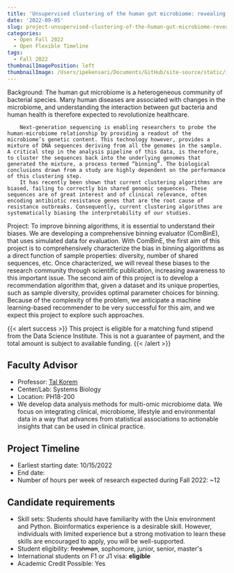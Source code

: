 ```yaml
---
title: 'Unsupervised clustering of the human gut microbiome: revealing the biases, optimizing the parameters'
date: '2022-09-05'
slug: project-unsupervised-clustering-of-the-human-gut-microbiome-revealing-the-biases-optimizing-the-parameters
categories:
  - Open Fall 2022 
  - Open Flexible Timeline
tags:
  - Fall 2022
thumbnailImagePosition: left
thumbnailImage: /Users/ipekensari/Documents/GitHub/site-source/static/img/construction.png
---
```

Background: The human gut microbiome is a heterogeneous community of bacterial species. Many human diseases are associated with changes in the microbiome, and understanding the interaction between gut bacteria and human health is therefore expected to revolutionize healthcare. 

<!--more-->

        Next-generation sequencing is enabling researchers to probe the human-microbiome relationship by providing a readout of the microbiome’s genetic content. This technology however, provides a mixture of DNA sequences deriving from all the genomes in the sample. A critical step in the analysis pipeline of this data, is therefore, to cluster the sequences back into the underlying genomes that generated the mixture, a process termed “binning”. The biological conclusions drawn from a study are highly dependent on the performance of this clustering step. 
        It has recently been shown that current clustering algorithms are biased, failing to correctly bin shared genomic sequences. These sequences are of great interest and of clinical relevance, often encoding antibiotic resistance genes that are the root cause of resistance outbreaks. Consequently, current clustering algorithms are systematically biasing the interpretability of our studies. 

Project: To improve binning algorithms, it is essential to understand their biases. We are developing a comprehensive binning evaluator (ComBinE), that uses simulated data for evaluation. With ComBinE, the first aim of this project is to comprehensively characterize the bias in binning algorithms as a direct function of sample properties: diversity, number of shared sequences, etc. Once characterized, we will reveal these biases to the research community through scientific publication, increasing awareness to this important issue. The second aim of this project is to develop a recommendation algorithm that, given a dataset and its unique properties, such as sample diversity, provides optimal parameter choices for binning. Because of the complexity of the problem, we anticipate a machine learning-based recommender to be very successful for this aim, and we expect this project to explore such approaches.

{{< alert success >}}
This project is eligible for a matching fund stipend from the Data Science Institute. This is not a guarantee of payment, and the total amount is subject to available funding.
{{< /alert >}}

## Faculty Advisor
+ Professor: [Tal Korem](https://koremlab.science)
+ Center/Lab: Systems Biology
+ Location: PH18-200
+ We develop data analysis methods for multi-omic microbiome data. We focus on integrating clinical, microbiome, lifestyle and environmental data in a way that advances from statistical associations to actionable insights that can be used in clinical practice.

## Project Timeline
+ Earliest starting date: 10/15/2022
+ End date: 
+ Number of hours per week of research expected during Fall 2022: ~12

## Candidate requirements
+ Skill sets: Students should have familiarity with the Unix environment and Python. Bioinformatics experience is a desirable skill. However, individuals with limited experience but a strong motivation to learn these skills are encouraged to apply, you will be well-supported.
+ Student eligibility: ~~freshman~~, sophomore, junior, senior, master's
+ International students on F1 or J1 visa: **eligible**
+ Academic Credit Possible: Yes

